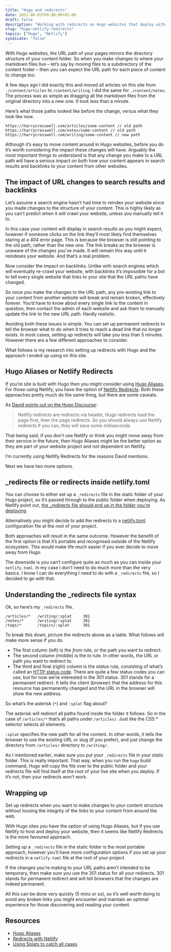 ```yaml
---
title: "Hugo and redirects"
date: 2021-06-03T09:00:00+01:00
draft: false
description: "Working with redirects on Hugo websites that deploy with Netlify. Why redirects are important if you make changes to the structure of your content, and how to set them up in less than 5 minutes."
slug: "hugo-netlify-redirects"
topics: ["Hugo", "Netlify"]
syndicate: "false"
---
```



With Hugo websites, the URL path of your pages mirrors the directory structure of your content folder. So when you make changes to where your markdown files live – let’s say by moving files to a subdirectory of the content folder – then you can expect the URL path for each piece of content to change too.

A few days ago I did exactly this and moved all articles on this site from `./content/articles` to `/content/writing`. I did the same for `./content/notes`. The process was as simple as dragging all the markdown files from the original directory into a new one. It took less than a minute.

Here’s what those paths looked like before the change, versus what they look like now.

```
https://harrycresswell.com/articles/some-content // old path
https://harrycresswell.com/notes/some-content // old path
https://harrycresswell.com/writing/some-content // new path
```

Although it’s easy to move content around in Hugo websites, before you do it’s worth considering the impact these changes will have. Arguably the most important things to understand is that any change you make to a URL path will have a serious impact on both how your content appears in search results and backlinks to your content from other websites. 

## The impact of URL changes to search results and backlinks

Let’s assume a search engine hasn’t had time to reindex your website since you made changes to the structure of your content. This is highly likely as you can’t predict when it will crawl your website, unless you manually tell it to.

In this case your content will display in search results as you might expect, however if someone clicks on the link they’ll most likely find themselves staring at a 404 error page. This is because the browser is still pointing to the old path, rather than the new one. The link breaks as the browser is unaware of the changes you’ve made. It will remain this way until it reindexes your website. And that’s a real problem.

Now consider the impact on backlinks. Unlike with search engines which will eventually re-crawl your website, with backlinks it’s impossible for a bot to tell every single website that links to your site that the URL paths have changed. 

So once you make the changes to the URL path, any pre-existing link to your content from another website will break and remain broken, effectively forever. You’d have to know about every single link to the content in question, then contact the admin of each website and ask them to manually update the link to the new URL path. Hardly realistic.

Avoiding both these issues is simple. You can set up permanent redirects to tell the browser what to do when it tries to reach a dead link that no longer exists. In most cases, setting up redirects will take you less than 5 minutes. However there are a few different approaches to consider. 

What follows is my research into setting up redirects with Hugo and the approach I ended up using on this site.


## Hugo Aliases or Netlify Redirects

If you’re site is built with Hugo then you might consider using [Hugo Aliases](https://gohugo.io/content-management/urls/#aliases). For those using Netlify, you have the option of [Netlify Redirects](https://docs.netlify.com/routing/redirects/). Both these approaches pretty much do the same thing, but there are some caveats.

As [David points out on the Hugo Discourse](https://discourse.gohugo.io/t/hugo-aliases-vs-netlify-redirect/19364/3?u=harrycresswell):

> Netlify redirects are redirects via header, Hugo redirects load the page first, then the page redirects. So you should always use Netlify redirects if you can, they will save some milliseconds. 

That being said, if you don’t use Netlify or think you might move away from their service in the future, then Hugo Aliases might be the better option as they are part of your website project and not dependent on Netlify. 

I’m currently using Netlify Redirects for the reasons David mentions.

Next we have two more options. 

## _redirects file or redirects inside netlify.toml

You can choose to either set up a `_redirects` file in the static folder of your Hugo project, so it’s passed through to the public folder when deploying. As Netlify point out, [the _redirects file should end up in the folder you’re deploying](https://docs.netlify.com/routing/redirects/#syntax-for-the-redirects-file).

Alternatively you might decide to add the redirects to a [netlify.toml](https://docs.netlify.com/configure-builds/file-based-configuration/) configuration file at the root of your project. 

Both approaches will result in the same outcome. However the benefit of the first option is that it’s portable and recognised outside of the Netlify ecosystem. This would make life much easier if you ever decide to move away from Hugo.

The downside is you can’t configure quite as much as you can inside your `netlify.toml`. In my case I don’t need to do much more than the very basics. I know I can do everything I need to do with a `_redirects` file, so I decided to go with that.

## Understanding the _redirects file syntax

Ok, so here’s my `_redirects` file. 

```
/articles/*   /writing/:splat     301
/notes/*      /writing/:splat     301
/tags/*       /topics/:splat      301
```

To break this down, picture the redirects above as a table. What follows will make more sense if you do.

- The first column (left) is the _from_ rule, or the path you want to redirect. 
- The second column (middle)  is the _to_ rule. In other words, the URL or path you want to redirect to. 
- The third and final (right) column is the _status_ rule, consisting of what’s called an [HTTP status code](https://docs.netlify.com/routing/redirects/redirect-options/#http-status-codes). There are quite a few status codes you can use, but for now we’re interested in the 301 status. 301 stands for a permanent redirect. It tells the client (browser) that the address for this resource has permanently changed and the URL in the browser will show the new address.

So what’s the asterisk (`*`) and `:splat` flag about?

The asterisk will redirect all paths found inside the folder it follows. So in the case of `/articles/*` that’s all paths under `/articles/`. Just like the CSS * selector selects all elements.

`:splat` specifies the new path for all the content. In other words, it tells the browser to use the existing URL or slug (if you prefer), and just change the directory from `/articles/` directory to `/writing/`.

As I mentioned earlier, make sure you put your `_redirects` file in your static folder. This is really important. That way, when you run the `hugo` build command, Hugo will copy the file over to the public folder and your redirects file will find itself at the root of your live site when you deploy. If it’s not, then your redirects won’t work.

## Wrapping up

Set up redirects when you want to make changes to your content structure without loosing the integrity of the links to your content from around the web.

With Hugo sites you have the option of using Hugo Aliases, but if you use Netlify to host and deploy your website, then it seems like Netlify Redirects is the more favoured approach. 

Setting up a `_redirects` file in the static folder is the most portable approach, however you’ll have more configuration options if you set up your redirects in a `netlify.toml` file at the root of your project. 

If the changes you’re making to your URL paths aren’t intended to be temporary, then make sure you use the 301 status for all your redirects. 301 stands for permanent redirect and will tell browsers that the changes are indeed permanent. 

All this can be done very quickly (5 mins or so), so it’s well worth doing to avoid any broken links you might encounter and maintain an optimal experience for those discovering and reading your content.  

## Resources

- [Hugo Aliases](https://gohugo.io/content-management/urls/#aliases)
- [Redirects with Netlify](https://docs.netlify.com/routing/redirects/)
- [Using Splats to catch all cases](https://docs.netlify.com/routing/redirects/redirect-options/#splats)